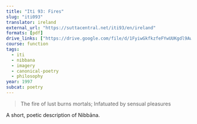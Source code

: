 ```yaml
---
title: "Iti 93: Fires"
slug: "iti093"
translator: ireland
external_url: "https://suttacentral.net/iti93/en/ireland"
formats: [pdf]
drive_links: ["https://drive.google.com/file/d/1FyiwGkfkzfeFYwUUKgdl9AwvFyVXFzuC/view?usp=drivesdk"]
course: function
tags:
  - iti
  - nibbana
  - imagery
  - canonical-poetry
  - philosophy
year: 1997
subcat: poetry
---
```


> The fire of lust burns mortals;
Infatuated by sensual pleasures

A short, poetic description of Nibbāna.
